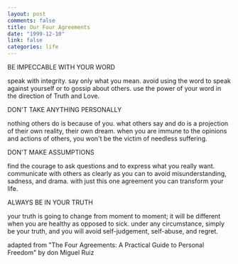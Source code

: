 ```yaml
--- 
layout: post
comments: false
title: Our Four Agreements
date: "1999-12-10"
link: false
categories: life
---
```




BE IMPECCABLE WITH YOUR WORD

speak with integrity. say only what you mean.
avoid using the word to speak against yourself
or to gossip about others. use the power of your
word in the direction of Truth and Love.


DON'T TAKE ANYTHING PERSONALLY

nothing others do is because of you. what
others say and do is a projection of their own
reality, their own dream. when you are immune
to the opinions and actions of others, you won't
be the victim of needless suffering.


DON'T MAKE ASSUMPTIONS

find the courage to ask questions and to express
what you really want. communicate with others
as clearly as you can to avoid misunderstanding,
sadness, and drama. with just this one agreement
you can transform your life.


ALWAYS BE IN YOUR TRUTH

your truth is going to change from moment to
moment; it will be different when you are
healthy as opposed to sick. under any circumstance,
simply be your truth, and you will avoid
self-judgement, self-abuse, and regret.





adapted from "The Four Agreements:
A Practical Guide to Personal Freedom"
by don Miguel Ruiz








